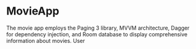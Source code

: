 # MovieApp
The movie app employs the Paging 3 library, MVVM architecture, Dagger for dependency injection, and Room database to display comprehensive information about movies.     User
